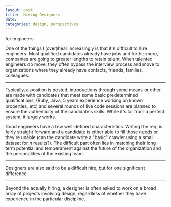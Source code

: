 ```yaml
---
layout: post
title:  Hiring Designers
date:   
categories: design, perspectives
---
```


for engineers

One of the things I (over)hear increasingly is that it's difficult to hire engineers. Most qualified candidates already have jobs and furthermore, companies are going to greater lengths to retain talent. When talented engineers do move, they often bypass the interview process and move to organizations where they already have contacts, friends, families, colleagues.

---

Typically, a position is posted, introductions through some means or other are made with candidates that meet some basic predetermined qualifications, (Ruby, Java, 5 years experience working on known properties, etc) and several rounds of live code sessions are planned to ensure the authenticity of the candidate's skills. While it's far from a perfect system, it largely works. 

Good engineers have a few well-defined characteristics. Writing the req' is fairly straight forward and a candidate is either able to fill those needs or they're unable (can the candidate write a "basic" crawler using a small dataset for _n_ results?). The difficult part often lies in matching their long term potential and temperament against the future of the organization and the personalities of the existing team.

---

Designers are also said to be a difficult hire, but for one significant difference.  

---

Beyond the actually hiring, a designer is often asked to work on a broad array of projects involving design, regardless of whether they have experience in the particular discipline.